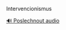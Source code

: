 
Intervencionismus

[🔊 Poslechnout audio](/data/7-paragraphs/audio/chapter_145/para_004-Intervencionismus.mp3)
